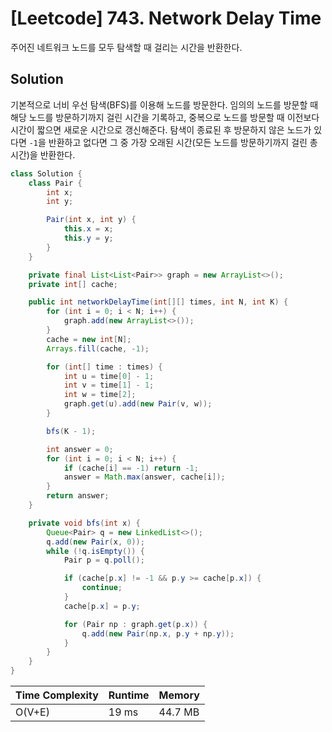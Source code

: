 # [Leetcode] 743. Network Delay Time

주어진 네트워크 노드를 모두 탐색할 때 걸리는 시간을 반환한다.

## Solution

기본적으로 너비 우선 탐색(BFS)를 이용해 노드를 방문한다. 임의의 노드를 방문할 때 해당 노드를 방문하기까지 걸린 시간을 기록하고, 중복으로 노드를 방문할 때 이전보다 시간이 짧으면 새로운 시간으로 갱신해준다. 탐색이 종료된 후 방문하지 않은 노드가 있다면 `-1`을 반환하고 없다면 그 중 가장 오래된 시간(모든 노드를 방문하기까지 걸린 총 시간)을 반환한다.

```java
class Solution {
    class Pair {
        int x;
        int y;

        Pair(int x, int y) {
            this.x = x;
            this.y = y;
        }
    }

    private final List<List<Pair>> graph = new ArrayList<>();
    private int[] cache;

    public int networkDelayTime(int[][] times, int N, int K) {
        for (int i = 0; i < N; i++) {
            graph.add(new ArrayList<>());
        }
        cache = new int[N];
        Arrays.fill(cache, -1);

        for (int[] time : times) {
            int u = time[0] - 1;
            int v = time[1] - 1;
            int w = time[2];
            graph.get(u).add(new Pair(v, w));
        }

        bfs(K - 1);

        int answer = 0;
        for (int i = 0; i < N; i++) {
            if (cache[i] == -1) return -1;
            answer = Math.max(answer, cache[i]);
        }
        return answer;
    }

    private void bfs(int x) {
        Queue<Pair> q = new LinkedList<>();
        q.add(new Pair(x, 0));
        while (!q.isEmpty()) {
            Pair p = q.poll();

            if (cache[p.x] != -1 && p.y >= cache[p.x]) {
                continue;
            }
            cache[p.x] = p.y;

            for (Pair np : graph.get(p.x)) {
                q.add(new Pair(np.x, p.y + np.y));
            }
        }
    }
}
```

| Time Complexity | Runtime | Memory |
|-----------------|---------|--------|
| O(V+E) | 19 ms | 44.7 MB |
